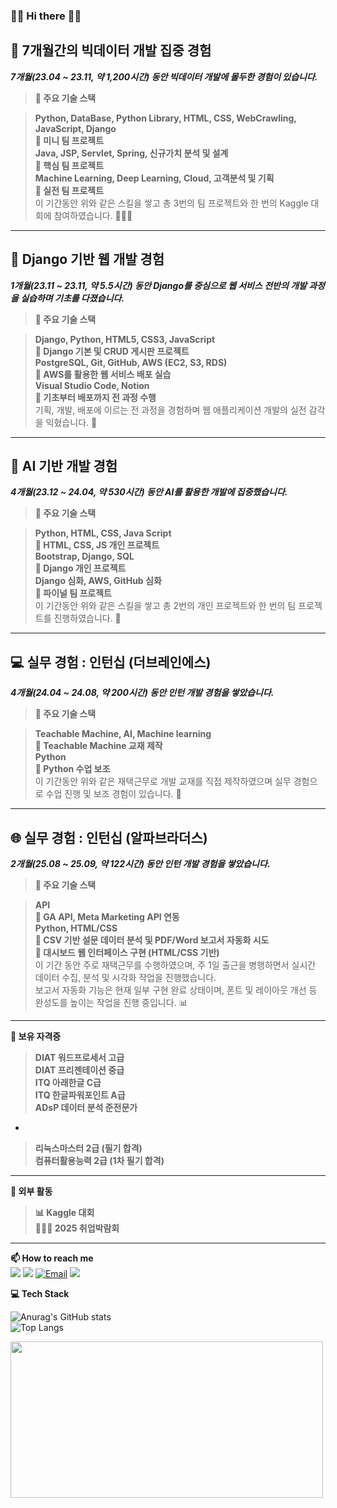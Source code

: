 ### 👋🏻 Hi there 👋🏻 

## 📌 7개월간의 빅데이터 개발 집중 경험
**_7개월(23.04 ~ 23.11, 약 1,200시간) 동안 빅데이터 개발에 몰두한 경험이 있습니다._** <br>

>**🔧 주요 기술 스택** <br>

>**Python, DataBase, Python Library, HTML, CSS, WebCrawling, JavaScript, Django** <br>
>**🔹 미니 팀 프로젝트** <br>
>**Java, JSP, Servlet, Spring, 신규가치 분석 및 설계** <br>
>**🔹 핵심 팀 프로젝트** <br>
>**Machine Learning, Deep Learning, Cloud, 고객분석 및 기획** <br>
>**🔹 실전 팀 프로젝트** <br>
>이 기간동안 위와 같은 스킬을 쌓고 총 3번의 팀 프로젝트와 한 번의 Kaggle 대회에 참여하였습니다. 👩🏻‍💻 <br>

<hr>

## 🧱 Django 기반 웹 개발 경험
**_1개월(23.11 ~ 23.11, 약 5.5시간) 동안 Django를 중심으로 웹 서비스 전반의 개발 과정을 실습하며 기초를 다졌습니다._** <br>

>**🔧 주요 기술 스택** <br>

>**Django, Python, HTML5, CSS3, JavaScript** <br>
>**🔹 Django 기본 및 CRUD 게시판 프로젝트** <br>
>**PostgreSQL, Git, GitHub, AWS (EC2, S3, RDS)** <br>
>**🔹 AWS를 활용한 웹 서비스 배포 실습** <br>
>**Visual Studio Code, Notion** <br>
>**🔹 기초부터 배포까지 전 과정 수행** <br>
> 기획, 개발, 배포에 이르는 전 과정을 경험하며 웹 애플리케이션 개발의 실전 감각을 익혔습니다. 🧩 <br>

<hr>

## 🧠 AI 기반 개발 경험
**_4개월(23.12 ~ 24.04, 약 530시간) 동안 AI를 활용한 개발에 집중했습니다._** <br>

>**🔧 주요 기술 스택** <br>

>**Python, HTML, CSS, Java Script** <br>
>**🔹 HTML, CSS, JS 개인 프로젝트** <br>
>**Bootstrap, Django, SQL** <br>
>**🔹 Django 개인 프로젝트** <br>
>**Django 심화, AWS, GitHub 심화** <br>
>**🔹 파이널 팀 프로젝트** <br>
>이 기간동안 위와 같은 스킬을 쌓고 총 2번의 개인 프로젝트와 한 번의 팀 프로젝트를 진행하였습니다. 👥 <br>

<hr>

## 💻 실무 경험 : 인턴십 (더브레인에스)
**_4개월(24.04 ~ 24.08, 약 200시간) 동안 인턴 개발 경험을 쌓았습니다._** <br>

>**🔧 주요 기술 스택** <br>

>**Teachable Machine, AI, Machine learning** <br>
>**🔸 Teachable Machine 교재 제작** <br>
>**Python** <br>
>**🔸 Python 수업 보조** <br>
>이 기간동안 위와 같은 재택근무로 개발 교재를 직접 제작하였으며 실무 경험으로 수업 진행 및 보조 경험이 있습니다. 📖 <br>

<hr>

## 🌐 실무 경험 : 인턴십 (알파브라더스)
**_2개월(25.08 ~ 25.09, 약 122시간) 동안 인턴 개발 경험을 쌓았습니다._** <br>

>**🔧 주요 기술 스택** <br>

>**API** <br>
>**🔸 GA API, Meta Marketing API 연동** <br>
>**Python, HTML/CSS** <br>
>**🔸 CSV 기반 설문 데이터 분석 및 PDF/Word 보고서 자동화 시도** <br>
>**🔸 대시보드 웹 인터페이스 구현 (HTML/CSS 기반)** <br>
>이 기간 동안 주로 재택근무를 수행하였으며, 주 1일 출근을 병행하면서 실시간 데이터 수집, 분석 및 시각화 작업을 진행했습니다.  
>보고서 자동화 기능은 현재 일부 구현 완료 상태이며, 폰트 및 레이아웃 개선 등 완성도를 높이는 작업을 진행 중입니다. 📊 <br>

<hr>

**🪪 보유 자격증** <br>

>**DIAT 워드프로세서 고급** <br>
>**DIAT 프리젠테이션 중급** <br>
>**ITQ 아래한글 C급** <br>
>**ITQ 한글파워포인트 A급** <br>
>**ADsP 데이터 분석 준전문가** <br>
-
>**리눅스마스터 2급 (필기 합격)** <br>
>**컴퓨터활용능력 2급 (1차 필기 합격)** <br>

<hr>

**🏅 외부 활동** <br>

>**📊 Kaggle 대회** <br>
>**👩🏻‍💼 2025 취업박람회** <br> 

<hr>

<!--
**soohyun020812/soohyun020812** is a ✨ _special_ ✨ repository because its `README.md` (this file) appears on your GitHub profile.

Here are some ideas to get you started:

- 🔭 I’m currently working on ...
- 🌱 I’m currently learning ...
- 👯 I’m looking to collaborate on ...
- 🤔 I’m looking for help with ...
- 💬 Ask me about ...
- 📫 How to reach me: ...
- 😄 Pronouns: ...
- ⚡ Fun fact: ...
-->

**📫 How to reach me** <br>
<a href="https://gorgeous-produce-57c.notion.site/c95f6c2caada4755a9cc83b533be29e4?pvs=4" target="_blank"><img src="https://img.shields.io/badge/Notion-000000?style=for-the-badge&logo=Notion&logoColor=white"></a>
<a href="https://selfnotes.tistory.com/" target="_blank"><img src="https://img.shields.io/badge/Tistory-ff5a4a?style=for-the-badge&logo=Tistory&logoColor=white"></a>
<a href="mailto:mynilsh2002@naver.com" target="_blank"><img src="https://img.shields.io/badge/Email-03C75A?style=for-the-badge&logo=Naver&logoColor=white" alt="Email"></a>
<a href="https://velog.io/@selfnotes/posts/" target="_blank"><img src="https://img.shields.io/badge/Velog-20c997?style=for-the-badge&logo=Velog&logoColor=white"></a>

**💻 Tech Stack** <br>

![Anurag's GitHub stats](https://github-readme-stats.vercel.app/api?username=soohyun020812&show_icons=true&theme=graywhite) <br>
![Top Langs](https://github-readme-stats.vercel.app/api/top-langs/?username=soohyun020812\&layout=compact)

<a href="https://www.gitanimals.org/en_US?utm_medium=image&utm_source=soohyun020812&utm_content=farm">
<img
  src="https://render.gitanimals.org/farms/soohyun020812"
  width="500"
  height="250"
/>
</a>
